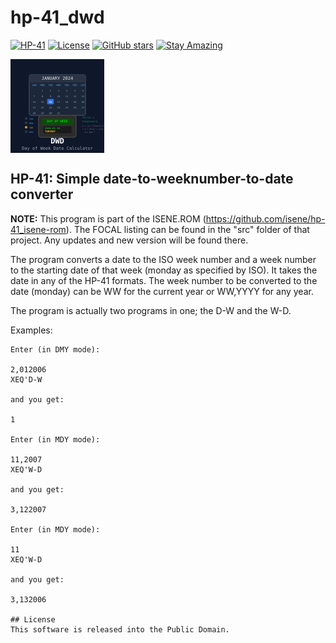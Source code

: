 # hp-41_dwd

[![HP-41](https://img.shields.io/badge/HP--41-Calculator-orange)](https://en.wikipedia.org/wiki/HP-41C)
[![License](https://img.shields.io/badge/License-Public%20Domain-brightgreen.svg)](https://unlicense.org/)
[![GitHub stars](https://img.shields.io/github/stars/isene/hp-41_dwd.svg)](https://github.com/isene/hp-41_dwd/stargazers)
[![Stay Amazing](https://img.shields.io/badge/Stay-Amazing-blue.svg)](https://isene.org)

<img src="img/dwd_logo.svg" align="left" width="150" height="150" alt="DWD Logo">
<br clear="left"/>

## HP-41: Simple date-to-weeknumber-to-date converter

**NOTE:** This program is part of the ISENE.ROM (https://github.com/isene/hp-41_isene-rom). The FOCAL listing can be found in the "src" folder of that project. Any updates and new version will be found there.

The program converts a date to the ISO week number and a week number to the starting date of that week (monday as specified by ISO). It takes the date in any of the HP-41 formats. The week number to be converted to the date (monday) can be WW for the current year or WW,YYYY for any year.

The program is actually two programs in one; the D-W and the W-D.

Examples:

```
Enter (in DMY mode):

2,012006
XEQ'D-W

and you get:

1

Enter (in MDY mode):

11,2007
XEQ'W-D

and you get:

3,122007

Enter (in MDY mode):

11
XEQ'W-D

and you get:

3,132006

## License
This software is released into the Public Domain.
```

